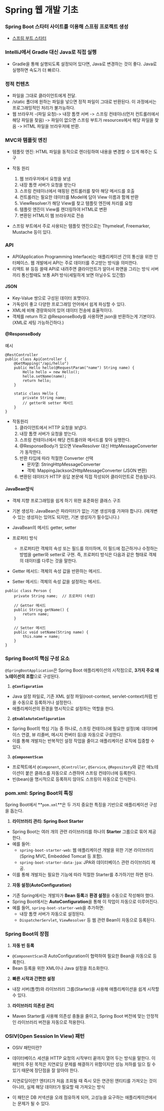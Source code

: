# Spring 웹 개발 기초

### Spring Boot 스타터 사이트를 이용해 스프링 프로젝트 생성

- [스프링 부트 스타터](https://start.spring.io)

### IntelliJ에서 Gradle 대신 Java로 직접 실행

- Gradle을 통해 실행되도록 설정되어 있다면, Java로 변경하는 것이 좋다. Java로 실행하면 속도가 더 빠르다.

### 정적 컨텐츠

- 파일을 그대로 클라이언트에게 전달.
- /static 폴더에 원하는 파일을 넣으면 정적 파일이 그대로 반환된다. 이 과정에서는 프로그래밍적인 처리가 불가능하다.
- 웹 브라우저 -(파일 요청)-> 내장 톰캣 서버 -> 스프링 컨테이너(먼저 컨트롤러에서 해당 파일을 찾음) -> 파일이 없으면 스프링 부트가 resources에서 해당 파일을 찾음 -> HTML 파일을 브라우저에
  반환.

### MVC와 템플릿 엔진

- 템플릿 엔진: HTML 파일을 동적으로 렌더링하여 내용을 변경할 수 있게 해주는 도구
- 작동 원리
    1. 웹 브라우저에서 요청을 보냄
    2. 내장 톰캣 서버가 요청을 받는다
    3. 스프링 컨테이너에서 매핑된 컨트롤러를 찾아 해당 메서드를 호출
    4. 컨트롤러는 필요한 데이터를 Model에 담아 View 이름과 함께 반환
    5. ViewResolver가 해당 View를 찾고 템플릿 엔진에 처리를 요청
    6. 템플릿 엔진이 View를 렌더링하여 HTML로 변환
    7. 변환된 HTML이 웹 브라우저로 전송

- 스프링 부트에서 주로 사용되는 템플릿 엔진으로는 Thymeleaf, Freemarker, Mustache 등이 있다.

### API

- API(Application Programming Interface)는 애플리케이션 간의 통신을 위한 인터페이스. 웹 개발에서 API는 주로 데이터를 주고받는 방식을 의미한다.
- 리액트 뷰 등등 쓸때 API로 내려주면 클라이언트가 알아서 화면을 그리는 방식 서버끼리 통신할때도 보통 API 방식(세밀하게 보면 아닐수도 있긴함)

#### JSON

- Key-Value 쌍으로 구성된 데이터 포맷이다.
- 가독성이 좋고 다양한 프로그래밍 언어에서 쉽게 파싱할 수 있다.
- XML에 비해 경량화되어 있어 데이터 전송에 효율적이다.
- 객체를 return 하고 @ResponseBody를 사용하면 json을 반환하는게 기본이다.(XML로 세팅 가능하긴하다.)

#### @ResponseBody

예시

```commandline
@RestController
public class ApiController {
    @GetMapping("/api/hello")
    public Hello hello(@RequestParam("name") String name) {
        Hello hello = new Hello();
        hello.setName(name);
        return hello;
    }

    static class Hello {
        private String name;
        // getter와 setter 메서드
    }
}
```

- 작동원리
    1. 클라이언트에서 HTTP 요청을 보냅다.
    2. 내장 톰캣 서버가 요청을 받는다.
    3. 스프링 컨테이너에서 해당 컨트롤러와 메서드를 찾아 실행한다.
    4. @ResponseBody가 있으면 ViewResolver 대신 HttpMessageConverter가 동작한다.
    5. 반환 타입에 따라 적절한 Converter 선택
        - 문자열: StringHttpMessageConverter
        - 객체: MappingJackson2HttpMessageConverter (JSON 변환)
    6. 변환된 데이터가 HTTP 응답 본문에 직접 작성되어 클라이언트로 전송됩니다.

#### JavaBean방식

- 객체 지향 프로그래밍을 쉽게 하기 위한 표준화된 클래스 구조
- 기본 생성자: JavaBean은 파라미터가 없는 기본 생성자를 가져야 합니다. (매개변수 있는 생성자는 있어도 되지만, 기본 생성자가 필수입니다.)
- JavaBean의 메서드 getter, setter
- 프로퍼티 방식
    - 프로퍼티란 객체의 속성 또는 필드를 의미하며, 이 필드에 접근하거나 수정하는 방법을 getter와 setter로 구현. 즉, 프로퍼티 방식은 다음과 같은 형태로 객체의 데이터를 다루는 것을 말한다.

- Getter 메서드: 객체의 속성 값을 반환하는 메서드.
- Setter 메서드: 객체의 속성 값을 설정하는 메서드.

```
public class Person {
    private String name;  // 프로퍼티 (속성)

    // Getter 메서드
    public String getName() {
        return name;
    }

    // Setter 메서드
    public void setName(String name) {
        this.name = name;
    }
}
```

### **Spring Boot의 핵심 구성 요소**

`@SpringBootApplication`은 Spring Boot 애플리케이션의 시작점으로, **3가지 주요 애노테이션의 조합**으로 구성된다.

1. **`@Configuration`**

- Java 설정 파일로, 기존 XML 설정 파일(root-context, servlet-context)처럼 빈을 수동으로 등록하거나 설정한다.
- 애플리케이션의 환경을 명시적으로 설정하는 역할을 한다.

2. **`@EnableAutoConfiguration`**

- Spring Boot의 핵심 기능 중 하나로, 스프링 컨테이너에 필요한 설정(예: 데이터베이스 연결, 뷰 리졸버, 메시지 컨버터 등)을 자동으로 구성한다.
- 이를 통해 개발자는 반복적인 설정 작업을 줄이고 애플리케이션 로직에 집중할 수 있다.

3. **`@ComponentScan`**

- 프로젝트에서 `@Component`, `@Controller`, `@Service`, `@Repository`와 같은 애노테이션이 붙은 클래스를 자동으로 스캔하여 스프링 컨테이너에 등록한다.
- 빈(bean)을 명시적으로 등록하지 않아도 스프링이 자동으로 인식한다.

### **pom.xml: Spring Boot의 특징**

Spring Boot에서 **`pom.xml`**은 두 가지 중요한 특징을 기반으로 애플리케이션 구성을 돕는다.

1. **라이브러리 관리: Spring Boot Starter**

- Spring Boot는 여러 개의 관련 라이브러리를 하나의 **Starter** 그룹으로 묶어 제공한다.
- 예를 들어:
    - `spring-boot-starter-web`: 웹 애플리케이션 개발을 위한 기본 라이브러리(Spring MVC, Embedded Tomcat 등 포함).
    - `spring-boot-starter-data-jpa`: JPA와 데이터베이스 관련 라이브러리 제공.
- 이를 통해 개발자는 필요한 기능에 따라 적절한 Starter를 추가하기만 하면 된다.

2. **자동 설정(AutoConfiguration)**

- 기존 Spring에서는 개발자가 **Bean 등록**과 **환경 설정**을 수동으로 작성해야 했다.
- Spring Boot에서는 **AutoConfiguration**을 통해 이 작업이 자동으로 이루어진다.
- 예를 들어, `spring-boot-starter-web`을 추가하면:
    - 내장 톰캣 서버가 자동으로 설정된다.
    - `DispatcherServlet`, `ViewResolver` 등 웹 관련 Bean이 자동으로 등록된다.

### **Spring Boot의 장점**

1. **자동 빈 등록**

- `@ComponentScan`과 AutoConfiguration이 협력하여 필요한 Bean을 자동으로 등록한다.
- Bean 등록을 위한 XML이나 Java 설정을 최소화한다.

2. **빠른 시작과 간편한 설정**

- 내장 서버(톰캣)와 라이브러리 그룹(Starter)을 사용해 애플리케이션을 쉽게 시작할 수 있다.

3. **라이브러리 의존성 관리**

- Maven Starter를 사용해 의존성 충돌을 줄이고, Spring Boot 버전에 맞는 안정적인 라이브러리 버전을 자동으로 적용한다.

### OSIV(Open Session In View) 패턴

- OSIV 패턴이란?

- 데이터베이스 세션을 HTTP 요청의 시작부터 끝까지 열어 두는 방식을 말한다. 이 패턴의 주된 목적은 지연로딩 문제를 해결하기 위함이지만
  성능 저하를 일으 킬 수 있기 때문에 장단점을 잘 알아야 한다.

- 지연로딩이란? 엔티티가 처음 조회될 때 즉시 모든 연관된 엔티티를 가져오는 것이 아니라, 실제 해당 데이터가 필요할 때 가져오는 방식
- 이 패턴은 DB 커넥션을 오래 점유하게 되어, 고성능을 요구하는 애플리케이션에서는 문제가 될 수 있다.